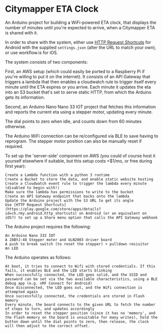 # Citymapper ETA Clock

An Arduino project for building a WiFi-powered ETA clock, that displays the number of minutes until you're expected to arrive, when a Citymapper ETA is shared with it.

In order to share with the system, either use [HTTP Request Shortcuts](https://play.google.com/store/apps/details?id=ch.rmy.android.http_shortcuts) for Android with the supplied `settings.json` (alter the URL to match your own), or use workflow.is for iOS.

The system consists of two components:

First, an AWS setup (which could easily be ported to a Raspberry Pi if you're willing to put it on the internet). It consists of an API Gateway that triggers a lambda that then enables a cloudwatch rule to trigger itself every minute until the ETA expires or you arrive. Each minute it updates the eta into an S3 bucket that's set to serve static HTTP, from which the Arduino gets its information.

Second, an Arduino Nano Nano 33 IOT project that fetches this information and reports the current eta using a stepper motor, updating every minute.

The dial points to zero when idle, and counts down from 60 minutes otherwise.

The Arduino WiFi connection can be re/configured via BLE to save having to reprogram. The stepper motor position can also be manually reset if required.

To set up the 'server-side' component on AWS (you could of course host it yourself elsewhere if suitable, but this setup costs <$1/mo, or free during first year):

    Create a Lambda function with a python 3 runtime
    Create a Bucket to store the data, and enable static website hosting
    Create a Cloudwatch event rule to trigger the lambda every minute (disabled to begin with!)
    Make sure the lambda has permissions to write to the bucket
    Create an API Gateway endpoint that backs onto the lambda
    Update the Arduino project with the S3 URL to get its angle
    Use [HTTP Request Shortcuts](https://play.google.com/store/apps/details?id=ch.rmy.android.http_shortcuts) on Android (or an equivalent on iOS?) to set up a Share menu option that calls the API Gateway webhook

The Arduino project requires the following:

    An Arduino Nano 333 IOT
    A 28BYJ-48 Stepper moter and ULN2003 driver board
    A push to break switch (to reset the stepper) + pulldown resisitor
    An LED

The Arduino operates as follows:

    At boot, it tries to connect to Wifi with stored credentials. If this fails, it enables BLE and the LED starts blinking
    When successfully connected, the LED goes solid, and the SSID and password can be set via the two available characteristics, using a BLE debug app (e.g. nRF Connect for Android)
    Once disconnected, the LED goes out, and the WiFi connection is attempted again
    Once successfully connected, the credentials are stored in Flash memory
    Every minute, the board connects to the given URL to fetch the number of steps to turn, and updates accordingly
    In order to reset the stepper position (since it has no 'memory', and the Flash memory on the board is unsuitable for many writes), hold the button down until the dial points to zero, then release, the clock will then adjust to the correct offset.
